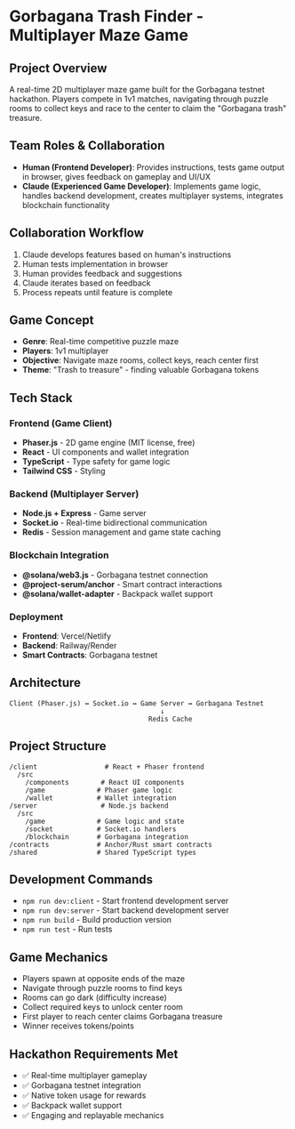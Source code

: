 # Gorbagana Trash Finder - Multiplayer Maze Game

## Project Overview
A real-time 2D multiplayer maze game built for the Gorbagana testnet hackathon. Players compete in 1v1 matches, navigating through puzzle rooms to collect keys and race to the center to claim the "Gorbagana trash" treasure.

## Team Roles & Collaboration
- **Human (Frontend Developer)**: Provides instructions, tests game output in browser, gives feedback on gameplay and UI/UX
- **Claude (Experienced Game Developer)**: Implements game logic, handles backend development, creates multiplayer systems, integrates blockchain functionality

## Collaboration Workflow
1. Claude develops features based on human's instructions
2. Human tests implementation in browser
3. Human provides feedback and suggestions
4. Claude iterates based on feedback
5. Process repeats until feature is complete

## Game Concept
- **Genre**: Real-time competitive puzzle maze
- **Players**: 1v1 multiplayer
- **Objective**: Navigate maze rooms, collect keys, reach center first
- **Theme**: "Trash to treasure" - finding valuable Gorbagana tokens

## Tech Stack

### Frontend (Game Client)
- **Phaser.js** - 2D game engine (MIT license, free)
- **React** - UI components and wallet integration
- **TypeScript** - Type safety for game logic
- **Tailwind CSS** - Styling

### Backend (Multiplayer Server)
- **Node.js + Express** - Game server
- **Socket.io** - Real-time bidirectional communication
- **Redis** - Session management and game state caching

### Blockchain Integration
- **@solana/web3.js** - Gorbagana testnet connection
- **@project-serum/anchor** - Smart contract interactions
- **@solana/wallet-adapter** - Backpack wallet support

### Deployment
- **Frontend**: Vercel/Netlify
- **Backend**: Railway/Render
- **Smart Contracts**: Gorbagana testnet

## Architecture
```
Client (Phaser.js) ↔ Socket.io ↔ Game Server ↔ Gorbagana Testnet
                                      ↓
                                   Redis Cache
```

## Project Structure
```
/client                 # React + Phaser frontend
  /src
    /components        # React UI components
    /game             # Phaser game logic
    /wallet           # Wallet integration
/server                # Node.js backend
  /src
    /game             # Game logic and state
    /socket           # Socket.io handlers
    /blockchain       # Gorbagana integration
/contracts            # Anchor/Rust smart contracts
/shared               # Shared TypeScript types
```

## Development Commands
- `npm run dev:client` - Start frontend development server
- `npm run dev:server` - Start backend development server
- `npm run build` - Build production version
- `npm run test` - Run tests

## Game Mechanics
- Players spawn at opposite ends of the maze
- Navigate through puzzle rooms to find keys
- Rooms can go dark (difficulty increase)
- Collect required keys to unlock center room
- First player to reach center claims Gorbagana treasure
- Winner receives tokens/points

## Hackathon Requirements Met
- ✅ Real-time multiplayer gameplay
- ✅ Gorbagana testnet integration
- ✅ Native token usage for rewards
- ✅ Backpack wallet support
- ✅ Engaging and replayable mechanics